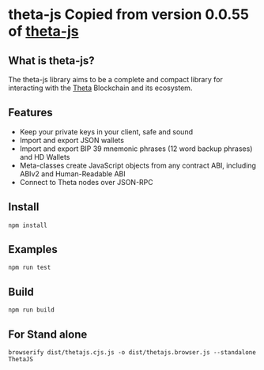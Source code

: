 # theta-js Copied from version 0.0.55 of [theta-js](https://www.npmjs.com/package/@thetalabs/theta-js)

## What is theta-js?
The theta-js library aims to be a complete and compact library for interacting with the [Theta](https://thetatoken.org) Blockchain and its ecosystem.

## Features
- Keep your private keys in your client, safe and sound
- Import and export JSON wallets
- Import and export BIP 39 mnemonic phrases (12 word backup phrases) and HD Wallets
- Meta-classes create JavaScript objects from any contract ABI, including ABIv2 and Human-Readable ABI
- Connect to Theta nodes over JSON-RPC

## Install

```npm install```

## Examples

```npm run test```

## Build

```npm run build```

## For Stand alone

```browserify dist/thetajs.cjs.js -o dist/thetajs.browser.js --standalone ThetaJS```
